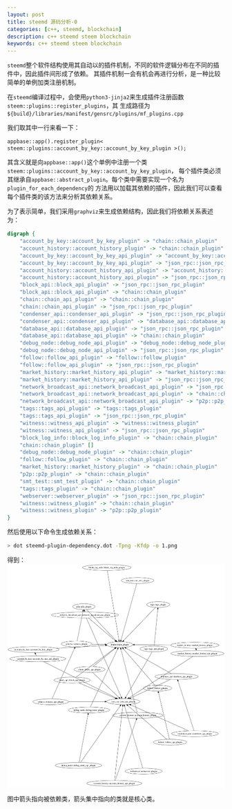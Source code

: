 ```yaml
---
layout: post
title: steemd 源码分析-0
categories: [c++, steemd, blockchain]
description: c++ steemd steem blockchain
keywords: c++ steemd steem blockchain
---
```


`steemd`整个软件结构使用其自动以的插件机制，不同的软件逻辑分布在不同的插件中，因此插件间形成了依赖。
其插件机制一会有机会再进行分析，是一种比较简单的单例加类注册机制。

在`steemd`编译过程中，会使用`python3-jinja2`来生成插件注册函数`steem::plugins::register_plugins`，其
生成路径为`${build}/libraries/manifest/gensrc/plugins/mf_plugins.cpp`

我们取其中一行来看一下：
```
appbase::app().register_plugin< steem::plugins::account_by_key::account_by_key_plugin >();
```
其含义就是向`appbase::app()`这个单例中注册一个类`steem::plugins::account_by_key::account_by_key_plugin`，
每个插件类必须其继承自`appbase::abstract_plugin`。每个类中需要实现一个名为`plugin_for_each_dependency`的
方法用以加载其依赖的插件，因此我们可以查看每个插件类的该方法来分析其依赖关系。

为了表示简单，我们采用`graphviz`来生成依赖结构，因此我们将依赖关系表述为：
```dot
digraph {
	"account_by_key::account_by_key_plugin" -> "chain::chain_plugin"
	"account_history::account_history_plugin" -> "chain::chain_plugin"
	"account_by_key::account_by_key_api_plugin" -> "account_by_key::account_by_key_plugin"
	"account_by_key::account_by_key_api_plugin" -> "json_rpc::json_rpc_plugin"
	"account_history::account_history_api_plugin" -> "account_history::account_history_plugin"
	"account_history::account_history_api_plugin" -> "json_rpc::json_rpc_plugin"
	"block_api::block_api_plugin" -> "json_rpc::json_rpc_plugin"
	"block_api::block_api_plugin" -> "chain::chain_plugin"
	"chain::chain_api_plugin" -> "chain::chain_plugin"
	"chain::chain_api_plugin" -> "json_rpc::json_rpc_plugin"
	"condenser_api::condenser_api_plugin" -> "json_rpc::json_rpc_plugin"
	"condenser_api::condenser_api_plugin" -> "database_api::database_api_plugin"
	"database_api::database_api_plugin" -> "json_rpc::json_rpc_plugin"
	"database_api::database_api_plugin" -> "chain::chain_plugin"
	"debug_node::debug_node_api_plugin" -> "debug_node::debug_node_plugin"
	"debug_node::debug_node_api_plugin" -> "json_rpc::json_rpc_plugin"
	"follow::follow_api_plugin" -> "follow::follow_plugin"
	"follow::follow_api_plugin" -> "json_rpc::json_rpc_plugin"
	"market_history::market_history_api_plugin" -> "market_history::market_history_plugin"
	"market_history::market_history_api_plugin" -> "json_rpc::json_rpc_plugin"
	"network_broadcast_api::network_broadcast_api_plugin" -> "json_rpc::json_rpc_plugin"
	"network_broadcast_api::network_broadcast_api_plugin" -> "chain::chain_plugin"
	"network_broadcast_api::network_broadcast_api_plugin" -> "p2p::p2p_plugin"
	"tags::tags_api_plugin" -> "tags::tags_plugin"
	"tags::tags_api_plugin" -> "json_rpc::json_rpc_plugin"
	"witness::witness_api_plugin" -> "witness::witness_plugin"
	"witness::witness_api_plugin" -> "json_rpc::json_rpc_plugin"
	"block_log_info::block_log_info_plugin" -> "chain::chain_plugin"
	"chain::chain_plugin" []
	"debug_node::debug_node_plugin" -> "chain::chain_plugin"
	"follow::follow_plugin" -> "chain::chain_plugin"
	"market_history::market_history_plugin" -> "chain::chain_plugin"
	"p2p::p2p_plugin" -> "chain::chain_plugin"
	"smt_test::smt_test_plugin" -> "chain::chain_plugin"
	"tags::tags_plugin" -> "chain::chain_plugin"
	"webserver::webserver_plugin" -> "json_rpc::json_rpc_plugin"
	"witness::witness_plugin" -> "chain::chain_plugin"
	"witness::witness_plugin" -> "p2p::p2p_plugin"
}
```

然后使用以下命令生成依赖关系：
```sh
> dot steemd-plugin-dependency.dot -Tpng -Kfdp -o 1.png
```

得到：
![/images/posts/steem/steemd-plugin-dependency.png](/images/posts/steem/steemd-plugin-dependency.png)

图中箭头指向被依赖类，箭头集中指向的类就是核心类。
